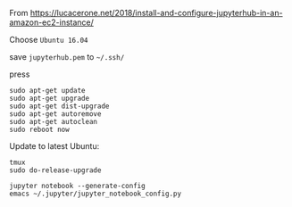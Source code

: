 From <https://lucacerone.net/2018/install-and-configure-jupyterhub-in-an-amazon-ec2-instance/>


Choose `Ubuntu 16.04`

save `jupyterhub.pem` to `~/.ssh/`

press <Connect>

``` shell
sudo apt-get update
sudo apt-get upgrade
sudo apt-get dist-upgrade
sudo apt-get autoremove
sudo apt-get autoclean
sudo reboot now
```

Update to latest Ubuntu:

``` shell
tmux
sudo do-release-upgrade
```


``` shell
jupyter notebook --generate-config
emacs ~/.jupyter/jupyter_notebook_config.py
```

